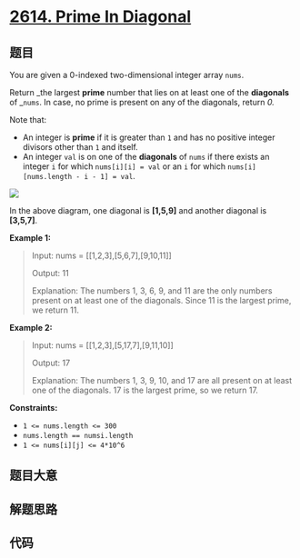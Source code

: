 # [2614. Prime In Diagonal](https://leetcode.com/problems/prime-in-diagonal/)

## 题目

You are given a 0-indexed two-dimensional integer array `nums`.

Return _the largest **prime** number that lies on at least one of the
**diagonals** of _`nums`. In case, no prime is present on any of the
diagonals, return _0._

Note that:

- An integer is **prime** if it is greater than `1` and has no positive integer divisors other than `1` and itself.
- An integer `val` is on one of the **diagonals** of `nums` if there exists an integer `i` for which `nums[i][i] = val` or an `i` for which `nums[i][nums.length - i - 1] = val`.

![](https://assets.leetcode.com/uploads/2023/03/06/screenshot-2023-03-06-at-45648-pm.png)

In the above diagram, one diagonal is **[1,5,9]** and another diagonal is
**[3,5,7]**.

**Example 1:**

> Input: nums = [[1,2,3],[5,6,7],[9,10,11]]
>
> Output: 11
>
> Explanation: The numbers 1, 3, 6, 9, and 11 are the only numbers present on at least one of the diagonals. Since 11 is the largest prime, we return 11.

**Example 2:**

> Input: nums = [[1,2,3],[5,17,7],[9,11,10]]
>
> Output: 17
>
> Explanation: The numbers 1, 3, 9, 10, and 17 are all present on at least one of the diagonals. 17 is the largest prime, so we return 17.

**Constraints:**

- `1 <= nums.length <= 300`
- `nums.length == numsi.length`
- `1 <= nums[i][j] <= 4*10^6`

## 题目大意

## 解题思路

## 代码

```javascript

```
